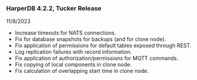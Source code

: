 ### HarperDB 4.2.2, Tucker Release
11/8/2023

* Increase timeouts for NATS connections.
* Fix for database snapshots for backups (and for clone node).
* Fix application of permissions for default tables exposed through REST.
* Log replication failures with record information.
* Fix application of authorization/permissions for MQTT commands.
* Fix copying of local components in clone node.
* Fix calculation of overlapping start time in clone node.
